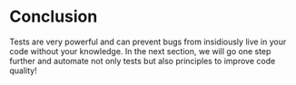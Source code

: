 # Conclusion

Tests are very powerful and can prevent bugs from insidiously live in your code
without your knowledge. In the next section, we will go one step further and
automate not only tests but also principles to improve code quality!
